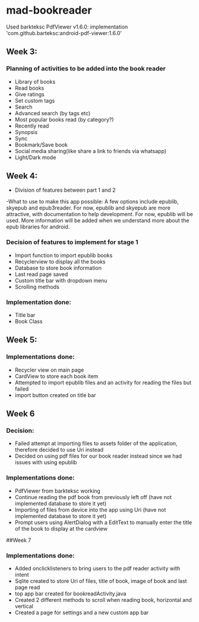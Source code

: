 # mad-bookreader

Used barkteksc PdfViewer v1.6.0: 
implementation 'com.github.barteksc:android-pdf-viewer:1.6.0'

## Week 3:
### Planning of activities to be added into the book reader
* Library of books
* Read books
* Give ratings
* Set custom tags
* Search
* Advanced search (by tags etc)
* Most popular books read (by category?)
* Recently read
* Synopsis
* Sync
* Bookmark/Save book
* Social media sharing(like share a link to friends via whatsapp)
* Light/Dark mode

## Week 4:

- Division of features between part 1 and 2

-What to use to make this app possible: A few options include epublib, skyepub and epub3reader. For now, epublib and skyepub are more attractive, with documentation to help development. For now, epublib will be used. More information will be added when we understand more about the epub libraries for android.

### Decision of features to implement for stage 1
* Import function to import epublib books
* Recyclerview to display all the books
* Database to store book information
* Last read page saved
* Custom title bar with dropdown menu
* Scrolling methods
### Implementation done:
* Title bar
* Book Class

## Week 5:
### Implementations done:
* Recycler view on main page
* CardView to store each book item
* Attempted to import epublib files and an activity for reading the files but failed
* import button created on title bar

## Week 6
### Decision:
* Failed attempt at importing files to assets folder of the application, therefore decided to use Uri instead
* Decided on using pdf files for our book reader instead since we had issues with using epublib
### Implementations done:
* PdfViewer from barkteksc working
* Continue reading the pdf book from previously left off (have not implemented database to store it yet)
* Importing of files from device into the app using Uri (have not implemented database to store it yet)
* Prompt users using AlertDialog with a EditText to manually enter the title of the book to display at the cardview

##Week 7
### Implementations done:
* Added onclicklisteners to bring users to the pdf reader activity with intent
* Sqlite created to store Uri of files, title of book, image of book and last page read
* top app bar created for bookreadActivity.java
* Created 2 different methods to scroll when reading book, horizontal and vertical
* Created a page for settings and a new custom app bar
